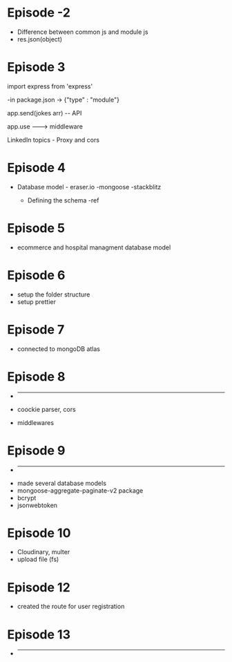 # Episode -2

- Difference between common js and module js
- res.json(object)

# Episode 3

import express from 'express'

-in package.json -> {"type" : "module"}

app.send(jokes arr) -- API

app.use ---> middleware

LinkedIn topics - Proxy and cors

# Episode 4

- Database model - eraser.io
  -mongoose
  -stackblitz

  - Defining the schema
    -ref

# Episode 5

- ecommerce and hospital managment database model

# Episode 6

- setup the folder structure
- setup prettier

# Episode 7

- connected to mongoDB atlas

# Episode 8

- ***

- coockie parser, cors
- middlewares

# Episode 9

- ***
- made several database models
- mongoose-aggregate-paginate-v2 package
- bcrypt
- jsonwebtoken

# Episode 10

- Cloudinary, multer
- upload file (fs)

# Episode 12

- created the route for user registration

# Episode 13

- ***
